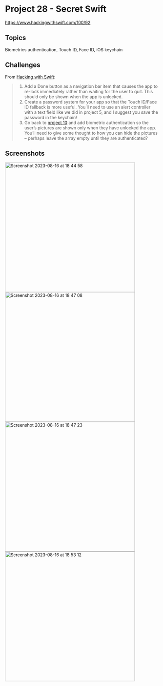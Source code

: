 # Project 28 - Secret Swift

https://www.hackingwithswift.com/100/92

## Topics

Biometrics authentication, Touch ID, Face ID, iOS keychain

## Challenges

From [Hacking with Swift](https://www.hackingwithswift.com/read/28/5/wrap-up):
>1. Add a Done button as a navigation bar item that causes the app to re-lock immediately rather than waiting for the user to quit. This should only be shown when the app is unlocked.
>2. Create a password system for your app so that the Touch ID/Face ID fallback is more useful. You'll need to use an alert controller with a text field like we did in project 5, and I suggest you save the password in the keychain!
>3. Go back to [project 10](https://github.com/juliobraganca/100-days-of-swift/tree/main/Projects/13-Project10) and add biometric authentication so the user’s pictures are shown only when they have unlocked the app. You’ll need to give some thought to how you can hide the pictures – perhaps leave the array empty until they are authenticated?

## Screenshots
<img width="425" alt="Screenshot 2023-08-16 at 18 44 58" src="https://github.com/juliobraganca/100-days-of-swift/assets/127988357/788c20cd-b58f-4f13-ae50-ff9b104503b6">
<img width="425" alt="Screenshot 2023-08-16 at 18 47 08" src="https://github.com/juliobraganca/100-days-of-swift/assets/127988357/ae581d6e-daff-4b99-a040-ac290aac0f86">
<img width="425" alt="Screenshot 2023-08-16 at 18 47 23" src="https://github.com/juliobraganca/100-days-of-swift/assets/127988357/c3b8dc8e-75e2-4fc8-af77-95312c671b19">
<img width="425" alt="Screenshot 2023-08-16 at 18 53 12" src="https://github.com/juliobraganca/100-days-of-swift/assets/127988357/d47fc6e7-663f-426c-96fc-7753feeb248e">
